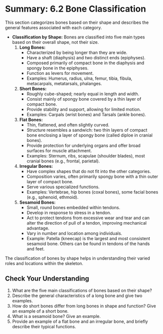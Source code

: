 # Summary: 6.2 Bone Classification

This section categorizes bones based on their shape and describes the general features associated with each category.

*   **Classification by Shape:** Bones are classified into five main types based on their overall shape, not their size.
    1.  **Long Bones:**
        *   Characterized by being longer than they are wide.
        *   Have a shaft (diaphysis) and two distinct ends (epiphyses).
        *   Composed primarily of compact bone in the diaphysis and spongy bone in the epiphyses.
        *   Function as levers for movement.
        *   Examples: Humerus, radius, ulna, femur, tibia, fibula, metacarpals, metatarsals, phalanges.
    2.  **Short Bones:**
        *   Roughly cube-shaped; nearly equal in length and width.
        *   Consist mainly of spongy bone covered by a thin layer of compact bone.
        *   Provide stability and support, allowing for limited motion.
        *   Examples: Carpals (wrist bones) and Tarsals (ankle bones).
    3.  **Flat Bones:**
        *   Thin, flattened, and often slightly curved.
        *   Structure resembles a sandwich: two thin layers of compact bone enclosing a layer of spongy bone (called diploe in cranial bones).
        *   Provide protection for underlying organs and offer broad surfaces for muscle attachment.
        *   Examples: Sternum, ribs, scapulae (shoulder blades), most cranial bones (e.g., frontal, parietal).
    4.  **Irregular Bones:**
        *   Have complex shapes that do not fit into the other categories.
        *   Composition varies, often primarily spongy bone with a thin outer layer of compact bone.
        *   Serve various specialized functions.
        *   Examples: Vertebrae, hip bones (coxal bones), some facial bones (e.g., sphenoid, ethmoid).
    5.  **Sesamoid Bones:**
        *   Small, round bones embedded within tendons.
        *   Develop in response to stress in a tendon.
        *   Act to protect tendons from excessive wear and tear and can alter the direction of pull of a tendon, improving mechanical advantage.
        *   Vary in number and location among individuals.
        *   Example: Patella (kneecap) is the largest and most consistent sesamoid bone. Others can be found in tendons of the hands and feet.

The classification of bones by shape helps in understanding their varied roles and locations within the skeleton.

## Check Your Understanding

1.  What are the five main classifications of bones based on their shape?
2.  Describe the general characteristics of a long bone and give two examples.
3.  How do short bones differ from long bones in shape and function? Give an example of a short bone.
4.  What is a sesamoid bone? Give an example.
5.  Provide an example of a flat bone and an irregular bone, and briefly describe their typical functions.
